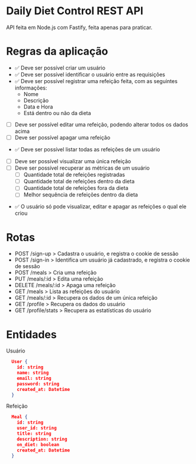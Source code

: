 # Daily Diet Control REST API

API feita em Node.js com Fastify, feita apenas para praticar.

# Regras da aplicação

- :white_check_mark: Deve ser possível criar um usuário
- :white_check_mark: Deve ser possível identificar o usuário entre as requisições
- :white_check_mark: Deve ser possível registrar uma refeição feita, com as seguintes informações:
  - Nome
  - Descrição
  - Data e Hora
  - Está dentro ou não da dieta
- [ ] Deve ser possível editar uma refeição, podendo alterar todos os dados acima
- [ ] Deve ser possível apagar uma refeição
- :white_check_mark: Deve ser possível listar todas as refeições de um usuário
- [ ] Deve ser possível visualizar uma única refeição
- [ ] Deve ser possível recuperar as métricas de um usuário
  - [ ] Quantidade total de refeições registradas
  - [ ] Quantidade total de refeições dentro da dieta
  - [ ] Quantidade total de refeições fora da dieta
  - [ ] Melhor sequência de refeições dentro da dieta
- :white_check_mark: O usuário só pode visualizar, editar e apagar as refeições o qual ele criou



# Rotas
- POST /sign-up > Cadastra o usuário, e registra o cookie de sessão
- POST /sign-in > Identifica um usuário já cadastrado, e registra o cookie de sessão
- POST /meals > Cria uma refeição
- PUT /meals/:id > Edita uma refeição
- DELETE /meals/:id > Apaga uma refeição
- GET /meals > Lista as refeições do usuário
- GET /meals/:id > Recupera os dados de um única refeição
- GET /profile > Recupera os dados do usuário
- GET /profile/stats > Recupera as estatísticas do usuário


# Entidades

Usuário
```json
  User {
    id: string
    name: string
    email: string
    password: string
    created_at: Datetime
  }
```

Refeição
```json
  Meal {
    id: string
    user_id: string
    title: string
    description: string
    on_diet: boolean
    created_at: Datetime
  }
```


